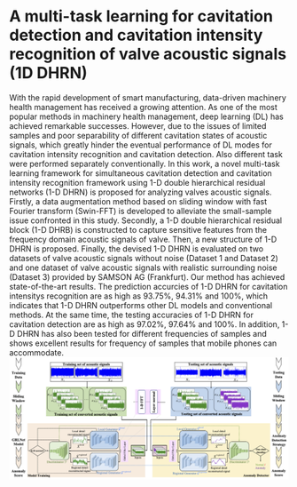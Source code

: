 # A multi-task learning for cavitation detection and cavitation intensity recognition of valve acoustic signals (1D DHRN)
With the rapid development of smart manufacturing, data-driven machinery health management has received a growing attention. As one of the most popular methods in machinery health management, deep learning (DL) has achieved remarkable successes. However, due to the issues of limited samples and poor separability of different cavitation states of acoustic signals, which greatly hinder the eventual performance of DL modes for cavitation intensity recognition and cavitation detection. Also different task were performed separately conventionally. In this work, a novel multi-task learning framework for simultaneous cavitation detection and  cavitation intensity recognition framework using 1-D double hierarchical residual networks (1-D DHRN) is proposed for analyzing valves acoustic signals. Firstly, a data augmentation method based on sliding window with fast Fourier transform (Swin-FFT) is developed to alleviate the small-sample issue confronted in this study. Secondly, a 1-D double hierarchical residual block (1-D DHRB) is constructed to capture sensitive features from the frequency domain acoustic signals of valve. Then, a new structure of 1-D DHRN is proposed. Finally, the devised 1-D DHRN is evaluated on two datasets of valve acoustic signals without noise (Dataset 1 and Dataset 2) and one dataset of valve acoustic signals with realistic surrounding noise (Dataset 3) provided by SAMSON AG (Frankfurt). Our method has achieved state-of-the-art results. The prediction accurcies of 1-D DHRN for cavitation intensitys recognition are as high as 93.75%, 94.31% and 100%, which indicates that 1-D DHRN outperforms other DL models and conventional methods. At the same time, the testing accuracies of 1-D DHRN for cavitation detection are as high as 97.02%, 97.64% and 100%. In addition, 1-D DHRN has also been tested for different frequencies of samples and shows excellent results for frequency of samples that mobile phones can accommodate.
![img1](https://github.com/CavitationDetection/GRLNet/blob/main/Image/framework.png)
